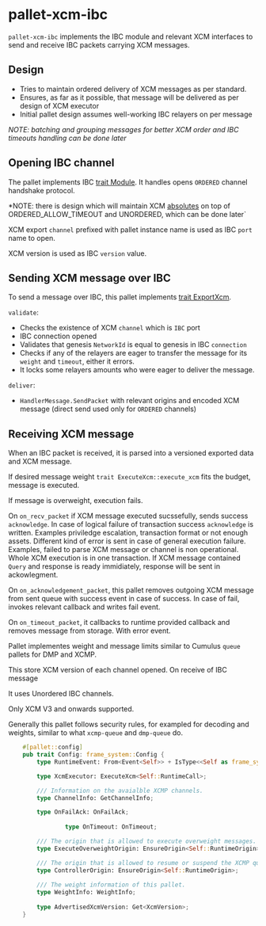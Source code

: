 # pallet-xcm-ibc
`pallet-xcm-ibc` implements the IBC module and relevant XCM interfaces to send and receive IBC packets carrying XCM messages.


## Design

- Tries to maintain ordered delivery of XCM messages as per standard.
- Ensures, as far as it possible, that message will be delivered as per design of XCM executor
- Initial pallet design assumes well-working IBC relayers on per message

*NOTE: batching and grouping messages for better XCM order and IBC timeouts handling can be done later*


## Opening IBC channel

The pallet implements IBC [trait Module](https://github.com/ComposableFi/centauri/blob/master/ibc/modules/src/core/ics26_routing/context.rs).
It handles opens `ORDERED` channel handshake protocol.

*NOTE: there is design which will maintain XCM [absolutes](https://substrate.stackexchange.com/questions/6831/how-does-the-xcvm-architecture-ensure-the-absoluteness-principle-described) on top of ORDERED_ALLOW_TIMEOUT and UNORDERED, which can be done later`

XCM export `channel` prefixed with pallet instance name is used as IBC `port` name to open.

XCM version is used as IBC `version` value.

## Sending XCM message over IBC

To send a message over IBC, this pallet implements [trait ExportXcm](https://github.com/paritytech/polkadot/blob/master/xcm/xcm-executor/src/traits/export.rs).

`validate`:
- Checks the existence of XCM `channel` which is `IBC` port
- IBC connection opened
- Validates that genesis `NetworkId` is equal to genesis in IBC `connection`
- Checks if any of the relayers are eager to transfer the message for its `weight` and `timeout`, either it errors.
- It locks some relayers amounts who were eager to deliver the message.

`deliver`:
- `HandlerMessage.SendPacket` with relevant origins and encoded XCM message (direct send used only for `ORDERED` channels)

## Receiving XCM message

When an IBC packet is received, it is parsed into a versioned exported data and XCM message. 

If desired message weight `trait ExecuteXcm::execute_xcm` fits the budget, message is executed.

If message is overweight, execution fails.


On `on_recv_packet` if XCM message executed sucssefully, sends success `acknowledge`. 
In case of logical failure of transaction success `acknowledge` is written. Examples priviledge escalation, transaction format or not enough assets.
Different kind of error is sent in case of general execution failure. Examples, failed to parse XCM message or channel is non operational.
Whole XCM execution is in one transaction.
If XCM message contained `Query` and response is ready immidiately, response will be sent in ackowlegment.

On `on_acknowledgement_packet`, this pallet removes outgoing XCM message from sent queue with success event in case of success.
In case of fail, invokes relevant callback and writes fail event.

On `on_timeout_packet`, it callbacks to runtime provided callback and removes message from storage. With error event.

Pallet implementes weight and message limits similar to Cumulus `queue` pallets for DMP and XCMP.

This store XCM version of each channel opened. On receive of IBC message

It uses Unordered IBC channels.

Only XCM V3 and onwards supported.

Generally this pallet follows security rules, for exampled for decoding and weights, similar to what `xcmp-queue` and `dmp-queue` do.

```rust
	#[pallet::config]
	pub trait Config: frame_system::Config {
		type RuntimeEvent: From<Event<Self>> + IsType<<Self as frame_system::Config>::RuntimeEvent>;

		type XcmExecutor: ExecuteXcm<Self::RuntimeCall>;

		/// Information on the avaialble XCMP channels.
		type ChannelInfo: GetChannelInfo;

		type OnFailAck: OnFailAck;
    
                type OnTimeout: OnTimeout;

		/// The origin that is allowed to execute overweight messages.
		type ExecuteOverweightOrigin: EnsureOrigin<Self::RuntimeOrigin>;

		/// The origin that is allowed to resume or suspend the XCMP queue.
		type ControllerOrigin: EnsureOrigin<Self::RuntimeOrigin>;
    
		/// The weight information of this pallet.
		type WeightInfo: WeightInfo;
		
		type AdvertisedXcmVersion: Get<XcmVersion>;
	}
``` 
